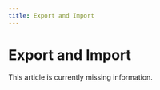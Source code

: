 ```yaml
---
title: Export and Import
---
```


# Export and Import

<p class="notice">
This article is currently missing information.
</p>
